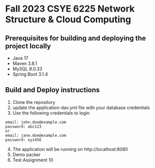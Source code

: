 # Fall 2023 CSYE 6225 Network Structure & Cloud Computing

## Prerequisites for building and deploying the project locally
- Java 17
- Maven 3.8.1
- MySQL 8.0.33
- Spring Boot 3.1.4

## Build and Deploy instructions
1. Clone the repository
2. update the application-dav.yml file with your database credentials
3. Use the following credentials to login
``` text
email: john.doe@example.com
password: abc123
or
email: jane.doe@example.com
password: xyz456
```
4. The application will be running on http://localhost:8080
5. Demo packer
6. Test Assignment 10


